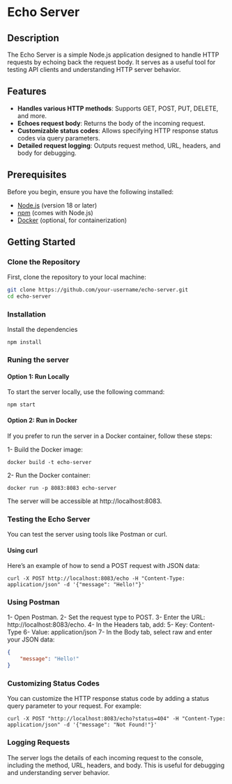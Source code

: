 # Echo Server

## Description

The Echo Server is a simple Node.js application designed to handle HTTP requests by echoing back the request body. It serves as a useful tool for testing API clients and understanding HTTP server behavior.

## Features

- **Handles various HTTP methods**: Supports GET, POST, PUT, DELETE, and more.
- **Echoes request body**: Returns the body of the incoming request.
- **Customizable status codes**: Allows specifying HTTP response status codes via query parameters.
- **Detailed request logging**: Outputs request method, URL, headers, and body for debugging.

## Prerequisites

Before you begin, ensure you have the following installed:

- [Node.js](https://nodejs.org/) (version 18 or later)
- [npm](https://www.npmjs.com/) (comes with Node.js)
- [Docker](https://www.docker.com/) (optional, for containerization)

## Getting Started

### Clone the Repository

First, clone the repository to your local machine:

```bash
git clone https://github.com/your-username/echo-server.git
cd echo-server
```

### Installation

Install the dependencies

`npm install`

### Runing the server

#### Option 1: Run Locally
To start the server locally, use the following command:

`npm start`

#### Option 2: Run in Docker

If you prefer to run the server in a Docker container, follow these steps:

1- Build the Docker image:

`docker build -t echo-server`

2- Run the Docker container:

`docker run -p 8083:8083 echo-server`

The server will be accessible at http://localhost:8083.

### Testing the Echo Server

You can test the server using tools like Postman or curl.

#### Using curl
Here’s an example of how to send a POST request with JSON data:

`curl -X POST http://localhost:8083/echo -H "Content-Type: application/json" -d '{"message": "Hello!"}'`

### Using Postman
1- Open Postman.
2- Set the request type to POST.
3- Enter the URL: http://localhost:8083/echo.
4- In the Headers tab, add:
5- Key: Content-Type
6- Value: application/json
7- In the Body tab, select raw and enter your JSON data:

```json
{
    "message": "Hello!"
}
```

### Customizing Status Codes
You can customize the HTTP response status code by adding a status query parameter to your request. For example:

`curl -X POST "http://localhost:8083/echo?status=404" -H "Content-Type: application/json" -d '{"message": "Not Found!"}'`

### Logging Requests
The server logs the details of each incoming request to the console, including the method, URL, headers, and body. This is useful for debugging and understanding server behavior.